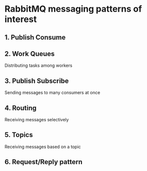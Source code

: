 # RabbitMQ messaging patterns of interest

## 1. Publish Consume


## 2. Work Queues

Distributing tasks among workers

## 3. Publish Subscribe

Sending messages to many consumers at once

## 4. Routing

Receiving messages selectively

## 5. Topics

Receiving messages based on a topic

## 6. Request/Reply pattern
